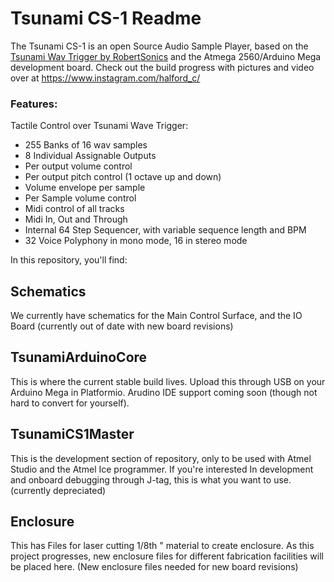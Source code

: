 
# Tsunami CS-1 Readme

The Tsunami CS-1 is an open Source Audio Sample Player, based on the [Tsunami Wav Trigger by RobertSonics](https://robertsonics.com/tsunami/) and the Atmega 2560/Arduino Mega development board. 
Check out the build progress with pictures and video over at https://www.instagram.com/halford_c/

### Features:
 Tactile Control over Tsunami Wave Trigger:
- 255 Banks of 16  wav samples
- 8 Individual Assignable Outputs
- Per output volume control
- Per output pitch control (1 octave up and down)
- Volume envelope per sample
- Per Sample volume control
- Midi control of all tracks
- Midi In, Out and Through
 - Internal 64 Step Sequencer, with variable sequence length and BPM
 - 32 Voice Polyphony in mono mode, 16 in stereo mode


In this repository, you'll find:
## Schematics
We currently have schematics for the Main Control Surface, and the IO Board
(currently out of date with new board revisions)
## TsunamiArduinoCore
This is where the current stable build lives. Upload this through USB on your Arduino Mega in Platformio. Arudino IDE support coming soon (though not hard to convert for yourself). 
## TsunamiCS1Master
This is the development section of repository, only to be used with Atmel Studio and the Atmel Ice programmer. If you're interested In development and onboard debugging through J-tag, this is what you want to use. (currently depreciated)
## Enclosure
This has Files for laser cutting 1/8th " material to create enclosure. 
As this project progresses, new enclosure files for different fabrication facilities will be placed here.  (New enclosure files needed for new board revisions)
